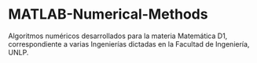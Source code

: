 # MATLAB-Numerical-Methods
Algoritmos numéricos desarrollados para la materia Matemática D1, correspondiente a varias Ingenierías dictadas en la Facultad de Ingeniería, UNLP.
